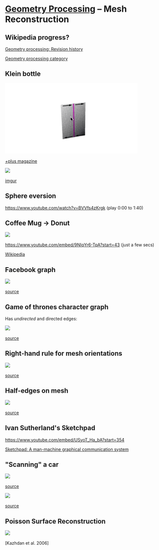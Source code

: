 # [Geometry Processing](../index.html) – Mesh Reconstruction

## Wikipedia progress?

[Geometry processing: Revision history](https://en.wikipedia.org/w/index.php?title=Geometry_processing&action=history)

[Geometry processing category](https://en.wikipedia.org/wiki/Category:Geometry_processing)

## Klein bottle


![](images/klein1.gif)

[+plus magazine](https://plus.maths.org/content/introducing-klein-bottle)

![](images/klein-bottle.gif)

[imgur](http://imgur.com/2QvVTzp)


## Sphere eversion

https://www.youtube.com/watch?v=BVVfs4zKrgk (play 0:00 to 1:40)

## Coffee Mug → Donut

![](images/coffee-mug-to-donut.gif)

https://www.youtube.com/embed/9NlqYr6-TpA?start=43 (just a few secs)

[Wikipedia](https://en.wikipedia.org/wiki/Genus\_(mathematics))

## Facebook graph

![](images/facebook-graph.jpg)

[source](https://admin.mashable.com/wp-content/uploads/2010/12/fb-relationships-full.jpg)


## Game of thrones character graph

Has _undirected_ and directed edges:

![](images/game-of-thrones-graph.png)

[source](http://cdn.collider.com/wp-content/uploads/2016/06/game-of-thrones-jon-snow-legacy.png)

## Right-hand rule for mesh orientations

![](images/right-hand-rule.jpg)

[source](https://raw.githubusercontent.com/alecjacobson/geometry-processing-introduction/master/images/right-hand-rule.jpg)

## Half-edges on mesh

![](images/half-edges-on-mesh.jpg)

[source](https://raw.githubusercontent.com/alecjacobson/geometry-processing-introduction/master/images/half-edges.jpg)


## Ivan Sutherland's Sketchpad

https://www.youtube.com/embed/USyoT_Ha_bA?start=354

[Sketchpad: A man-machine graphical communication system](https://www.cl.cam.ac.uk/techreports/UCAM-CL-TR-574.pdf)

## "Scanning" a car

![](images/sutherland-measuring-a-beetle.jpg)

[source](http://iasl.uni-muenchen.de/links/GCAPDF/GCAPDF-IV.2e.html)

![](images/sutherland-measuring-a-beetle-02.jpg)

[source](http://www.computerhistory.org/revolution/computer-graphics-music-and-art/15/206)

## Poisson Surface Reconstruction

![](images/armadillo-poisson-surface-reconstruction.jpg)

[Kazhdan et al. 2006]

